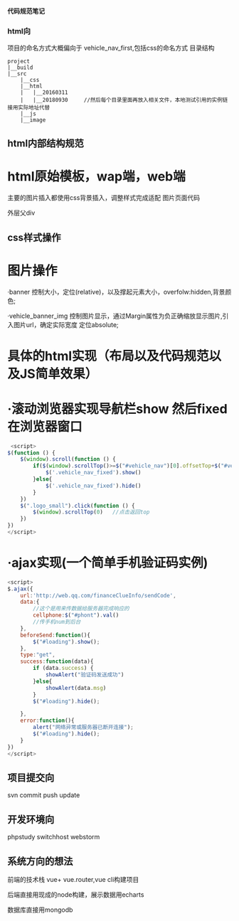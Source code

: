 #### 代码规范笔记

### html向
项目的命名方式大概偏向于   vehicle_nav_first,包括css的命名方式
	目录结构

	project
	|__build
	|__src
		|__css
		|__html
		|	|__20160311
		|	|__20180930		//然后每个目录里面再放入相关文件，本地测试引用的实例链接用实际地址代替
		|__js
		|__image														

## html内部结构规范

# html原始模板，wap端，web端
主要的图片插入都使用css背景插入，调整样式完成适配
图片页面代码 <div class="vehicle_banner_img"></div>
外层父div <div class="vehicle_banner"></div>


## css样式操作
# 图片操作
·banner
控制大小，定位(relative)，以及撑起元素大小，overfolw:hidden,背景颜色;

·vehicle_banner_img 控制图片显示，通过Margin属性为负正确缩放显示图片,引入图片url，确定实际宽度
定位absolute;


# 具体的html实现（布局以及代码规范以及JS简单效果）
# ·滚动浏览器实现导航栏show 然后fixed在浏览器窗口
```javascript
 <script>
$(function () {
    $(window).scroll(function () {
        if($(window).scrollTop()>=$("#vehicle_nav")[0].offsetTop+$("#vehicle_nav")[0].offsetHeight){
            $('.vehicle_nav_fixed').show()
        }else{
            $('.vehicle_nav_fixed').hide()
        }
    })
    $(".logo_small").click(function () {
        $(window).scrollTop(0)   //点击返回top
    })
})
</script>
```
# ·ajax实现(一个简单手机验证码实例)
```javascript
<script>
$.ajax({ 
	url:'http://web.qq.com/financeClueInfo/sendCode',
	data:{
		//这个是用来传数据给服务器完成响应的
		cellphone:$("#phont").val()
		//传手机num到后台
	},
	beforeSend:function(){
		$("#loading").show();
	},
	type:"get",
	success:function(data){
		if (data.success) {
			showAlert("验证码发送成功")
		}else{
			showAlert(data.msg)
		}
		$("#loading").hide();

	},
	error:function(){
		alert("网络异常或服务器已断开连接");
		$("#loading").hide();
	}
})
</script>
```



## 项目提交向

svn commit 
	push 
	update


## 开发环境向
phpstudy
switchhost
webstorm

## 系统方向的想法

前端的技术栈 vue+ vue.router,vue cli构建项目

后端直接用现成的node构建，展示数据用echarts

数据库直接用mongodb

